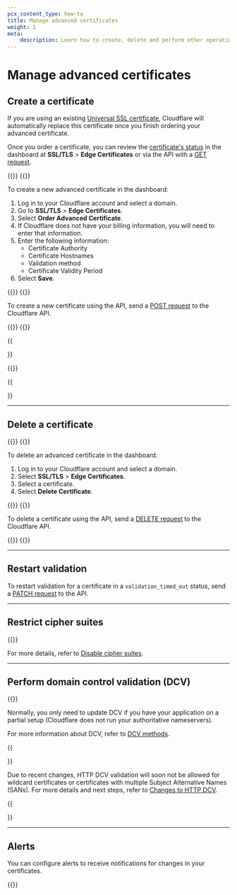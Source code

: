 ```yaml
---
pcx_content_type: how-to
title: Manage advanced certificates
weight: 1
meta:
    description: Learn how to create, delete and perform other operations to manage your Cloudflare Advanced SSL certificates.
---
```


# Manage advanced certificates

## Create a certificate

If you are using an existing [Universal SSL certificate](/ssl/edge-certificates/universal-ssl/), Cloudflare will automatically replace this certificate once you finish ordering your advanced certificate.

Once you order a certificate, you can review the [certificate's status](/ssl/reference/certificate-statuses/) in the dashboard at **SSL/TLS** > **Edge Certificates** or via the API with a [GET request](/api/operations/certificate-packs-list-certificate-packs).

{{<tabs labels="Dashboard | API">}}
{{<tab label="dashboard" no-code="true">}}
 
To create a new advanced certificate in the dashboard:

1.  Log in to your Cloudflare account and select a domain.
2.  Go to **SSL/TLS** > **Edge Certificates**.
3.  Select **Order Advanced Certificate**.
4.  If Cloudflare does not have your billing information, you will need to enter that information.
5.  Enter the following information:
    - Certificate Authority
    - Certificate Hostnames
    - Validation method
    - Certificate Validity Period
6.  Select **Save**.
 
{{</tab>}}
{{<tab label="api" no-code="true">}}
 
To create a new certificate using the API, send a [POST request](/api/operations/certificate-packs-order-advanced-certificate-manager-certificate-pack) to the Cloudflare API.
 
{{</tab>}}
{{</tabs>}}

{{<Aside type="warning">}}

{{<render file="_acm-ca-hostnames-conditions.md">}}

{{</Aside>}}

---

## Delete a certificate

{{<tabs labels="Dashboard | API">}}
{{<tab label="dashboard" no-code="true">}}
 
To delete an advanced certificate in the dashboard:

1.  Log in to your Cloudflare account and select a domain.
2.  Select **SSL/TLS** > **Edge Certificates**.
3.  Select a certificate.
4.  Select **Delete Certificate**.
 
{{</tab>}}
{{<tab label="api" no-code="true">}}
 
To delete a certificate using the API, send a [DELETE request](/api/operations/certificate-packs-delete-advanced-certificate-manager-certificate-pack) to the Cloudflare API.
 
{{</tab>}}
{{</tabs>}}

---

## Restart validation

To restart validation for a certificate in a `validation_timed_out` status, send a [PATCH request](/api/operations/certificate-packs-restart-validation-for-advanced-certificate-manager-certificate-pack) to the API.

---

## Restrict cipher suites

{{<render file="_cipher-suites-definition.md">}}

For more details, refer to [Disable cipher suites](/ssl/reference/cipher-suites/customize-cipher-suites/).

---

## Perform domain control validation (DCV)

{{<render file="_dcv-definition.md">}}
<br/>

Normally, you only need to update DCV if you have your application on a partial setup (Cloudflare does not run your authoritative nameservers).

For more information about DCV, refer to [DCV methods](/ssl/edge-certificates/changing-dcv-method/).

{{<Aside type="warning">}}

Due to recent changes, HTTP DCV validation will soon not be allowed for wildcard certificates or certificates with multiple Subject Alternative Names (SANs). For more details and next steps, refer to [Changes to HTTP DCV](/ssl/reference/migration-guides/dcv-update/).

{{</Aside>}}

---

## Alerts

You can configure alerts to receive notifications for changes in your certificates.

{{<available-notifications product="SSL/TLS" notificationName="Advanced Certificate Alert">}}